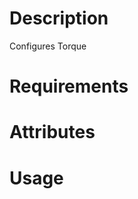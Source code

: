 Description
===========

Configures Torque

Requirements
============

Attributes
==========

Usage
=====

